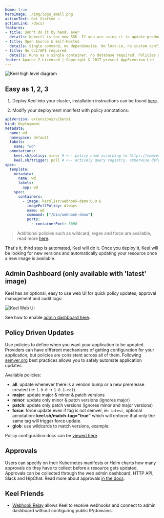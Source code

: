 ```yaml
---
home: true
heroImage: ./img/logo_small.png
actionText: Get Started →
actionLink: /docs/
features:
- title: Don't do it by hand, ever
  details: kubectl is the new SSH. If you are using it to update production workloads, you are doing it wrong. See examples on how to automate application updates. 
- title: Open Source & Self-Hosted
  details: Single command, no dependencies. No lock-in, no custom configuration files. Start using now. 
- title: No CLI/API required
  details: Runs as a single container, no database required. Policies and trigger types are specified in your application deployment files or Helm charts. 
footer: Apache 2 Licensed | Copyright © 2017-present AppScension Ltd
---
```


![Keel high level diagram](/img/keel_high_level.png)

## Easy as 1, 2, 3

1. Deploy Keel into your cluster, installation instructions can be found [here](/docs/#installation).

2. Modify your deployment manifest with policy annotations:

```yaml
apiVersion: extensions/v1beta1
kind: Deployment
metadata: 
  name: wd
  namespace: default
  labels: 
    name: "wd"
  annotations:
    keel.sh/policy: minor # <-- policy name according to https://semver.org/
    keel.sh/trigger: poll # <-- actively query registry, otherwise defaults to webhooks
spec:
  template:
    metadata:
      name: wd
      labels:
        app: wd        
    spec:
      containers:                    
        - image: karolisr/webhook-demo:0.0.8
          imagePullPolicy: Always            
          name: wd
          command: ["/bin/webhook-demo"]
          ports:
            - containerPort: 8090
```

> Additional policies such as wildcard, regex and force are available, read more [here](/docs/#policies).

That's it, third step is automated, Keel will do it. Once you deploy it, Keel will be looking for new versions and automatically updating your resource once a new image is available.

## Admin Dashboard (only available with 'latest' image)

Keel has an optional, easy to use web UI for quick policy updates, approval management and audit logs:

![Keel Web UI](/img/keel_ui.png)

See how to enable [admin dashboard here](/docs/#enabling-admin-dashboard).

## Policy Driven Updates

Use policies to define when you want your application to be updated. Providers can have different mechanisms of getting configuration for your application, but policies are consistent across all of them. Following [semver.org](http://semver.org/) 
best practices allows you to safely automate application updates.

Available policies:

-  **all**: update whenever there is a version bump or a new prerelease created (ie: `1.0.0` -> `1.0.1-rc1`)
-  **major**: update major & minor & patch versions
-  **minor**: update only minor & patch versions (ignores major)
-  **patch**: update only patch versions (ignores minor and major versions)
-  **force**: force update even if tag is not semver, ie: `latest`, optional annotation: **keel.sh/match-tag="true"** which will enforce that only the same tag will trigger force update.
-  **glob**: use wildcards to match versions, example:

Policy configuration docs can be [viewed here](/docs/#policies).

## Approvals

Users can specify on their Kubernetes manifests or Helm charts how many approvals do they have to collect before a resource gets updated. Approvals can be collected through the web admin dashboard, HTTP API, Slack and HipChat. Read more about approvals [in the docs](/docs/#approvals).

## Keel Friends

* [Webhook Relay](https://webhookrelay.com) allows Keel to receive webhooks and connect to admin dashboard without configuring public IP/domains.
